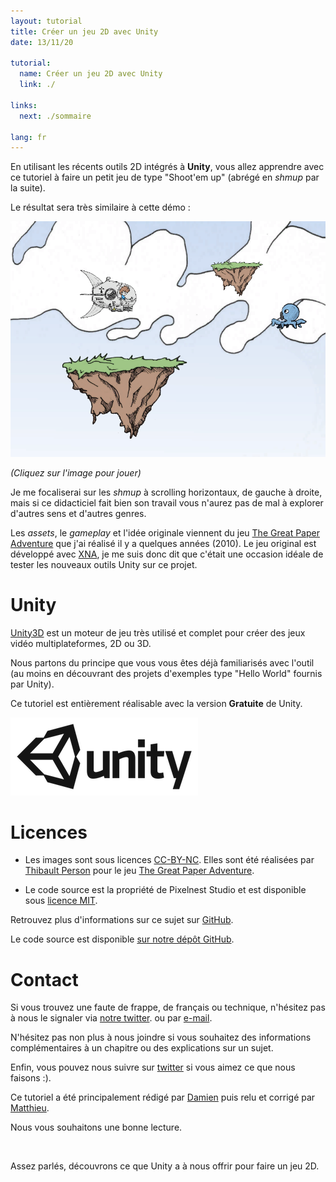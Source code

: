 ```yaml
---
layout: tutorial
title: Créer un jeu 2D avec Unity
date: 13/11/20

tutorial:
  name: Créer un jeu 2D avec Unity
  link: ./

links:
  next: ./sommaire

lang: fr
---
```


En utilisant les récents outils 2D intégrés à **Unity**, vous allez apprendre avec ce tutoriel à faire un petit jeu de type "Shoot'em up" (abrégé en _shmup_ par la suite).

Le résultat sera très similaire à cette démo :

[ ![Résultat en démo][result] ][demo_link]

_(Cliquez sur l'image pour jouer)_

Je me focaliserai sur les _shmup_ à scrolling horizontaux, de gauche à droite, mais si ce didacticiel fait bien son travail vous n'aurez pas de mal à explorer d'autres sens et d'autres genres.

Les _assets_, le _gameplay_ et l'idée originale viennent du jeu [The Great Paper Adventure][tgpa_link] que j'ai réalisé il y a quelques années (2010). Le jeu original est développé avec [XNA][xna_link], je me suis donc dit que c'était une occasion idéale de tester les nouveaux outils Unity sur ce projet.

# Unity

[Unity3D][unity_link] est un moteur de jeu très utilisé et complet pour créer des jeux vidéo multiplateformes, 2D ou 3D.

Nous partons du principe que vous vous êtes déjà familiarisés avec l'outil (au moins en découvrant des projets d'exemples type "Hello World" fournis par Unity).

Ce tutoriel est entièrement réalisable avec la version **Gratuite** de Unity.

[ ![Unity][unity_logo_url] ][unity_download_link]

# Licences

- Les images sont sous licences [CC-BY-NC][cc_licence_link]. Elles sont été réalisées par [Thibault Person][tp_twitter_link] pour le jeu [The Great Paper Adventure][tgpa_link].

- Le code source est la propriété de Pixelnest Studio et est disponible sous [licence MIT][mit_licence_link].

Retrouvez plus d'informations sur ce sujet sur [GitHub][github_licence_link].

Le code source est disponible [sur notre dépôt GitHub][github_repo_link].

# Contact

Si vous trouvez une faute de frappe, de français ou technique, n'hésitez pas à nous le signaler via [notre twitter][pxn_twitter_link]. ou par [e-mail][pxn_mailto].

N'hésitez pas non plus à nous joindre si vous souhaitez des informations complémentaires à un chapitre ou des explications sur un sujet.

Enfin, vous pouvez nous suivre sur [twitter][pxn_twitter_link] si vous aimez ce que nous faisons :).

Ce tutoriel a été principalement rédigé par [Damien][dam_twitter_link] puis relu et corrigé par [Matthieu][mog_twitter_link].

Nous vous souhaitons une bonne lecture.

<br />

Assez parlés, découvrons ce que Unity a à nous offrir pour faire un jeu 2D.

[unity_logo_url]: ../2d-game-unity/-img/unity.png
[result]: ../2d-game-unity/-img/result.png

[demo_link]: ../2d-game-unity/-demo/demo.html "Play the demo"

[pxn_mailto]: mailto:site@pixelnest.io "Pixelnest Mail"

[unity_link]: http://unity3d.com/ "Unity3D"
[xna_link]: http://en.wikipedia.org/wiki/Microsoft_XNA "Microsoft XNA"
[tgpa_link]: http://www.thegreatpaperadventure.com "The Great Paper Adventure"
[tp_twitter_link]: http://twitter.com/mrlapinou "Thibault Person Twitter"
[pxn_twitter_link]: http://twitter.com/pixelnest "Pixelnest Studio Twitter"
[dam_twitter_link]: http://twitter.com/valryon "Damien Mayance Twitter"
[mog_twitter_link]: http://twitter.com/solarsailer "Matthieu Oger Twitter"
[unity_download_link]: http://unity3d.com/unity/download "Download Unity 4.3"
[cc_licence_link]: http://creativecommons.org/licenses/by-nc/2.0/fr/ "CC-BY-NC"
[mit_licence_link]: http://choosealicense.com/licenses/mit/ "MIT Licence"
[github_repo_link]: https://github.com/pixelnest/2d-game-unity-tutorial "Repository"
[github_licence_link]: https://github.com/pixelnest/2d-game-unity-tutorial/blob/master/LICENSE.md "Repository licence"
